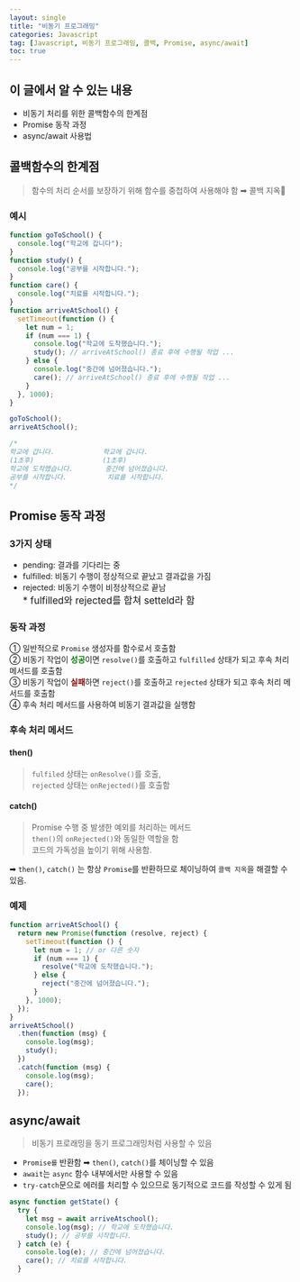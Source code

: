 ```yaml
---
layout: single
title: "비동기 프로그래밍"
categories: Javascript
tag: [Javascript, 비동기 프로그래밍, 콜백, Promise, async/await]
toc: true
---
```


## 이 글에서 알 수 있는 내용

- 비동기 처리를 위한 콜백함수의 한계점
- Promise 동작 과정
- async/await 사용법

## 콜백함수의 한계점

> 함수의 처리 순서를 보장하기 위해 함수를 중첩하여 사용해야 함 ➡︎ 콜백 지옥👹

### 예시

```javascript
function goToSchool() {
  console.log("학교에 갑니다");
}
function study() {
  console.log("공부를 시작합니다.");
}
function care() {
  console.log("치료를 시작합니다.");
}
function arriveAtSchool() {
  setTimeout(function () {
    let num = 1;
    if (num === 1) {
      console.log("학교에 도착했습니다.");
      study(); // arriveAtSchool() 종료 후에 수행될 작업 ...
    } else {
      console.log("중간에 넘어졌습니다.");
      care(); // arriveAtSchool() 종료 후에 수행될 작업 ...
    }
  }, 1000);
}

goToSchool();
arriveAtSchool();

/*
학교에 갑니다.            학교에 갑니다.
(1초후)                 (1초후)
학교에 도착했습니다.        중간에 넘어졌습니다.
공부를 시작합니다.          치료를 시작합니다.
*/
```

## Promise 동작 과정

### 3가지 상태

- pending: 결과를 기다리는 중
- fulfilled: 비동기 수행이 정상적으로 끝났고 결과값을 가짐
- rejected: 비동기 수행이 비정상적으로 끝남  
  <span style="font-size:17px">\* fulfilled와 rejected를 합쳐 setteld라 함 </span>

### 동작 과정

① 일반적으로 `Promise` 생성자를 함수로서 호출함  
② 비동기 작업이 <span style="color:green">**성공**</span>이면 `resolve()`를 호출하고 `fulfilled` 상태가 되고 후속 처리 메서드를 호출함  
③ 비동기 작업이 <span style="color:darkred">**실패**</span>하면 `reject()`를 호출하고 `rejected` 상태가 되고 후속 처리 메서드를 호출함  
④ 후속 처리 메서드를 사용하여 비동기 결과값을 실행함

### 후속 처리 메서드

#### **then()**

> `fulfiled` 상태는 `onResolve()`를 호출,  
> `rejected` 상태는 `onRejected()`를 호출함

#### **catch()**

> Promise 수행 중 발생한 예외를 처리하는 메서드  
> `then()`의 `onRejected()`와 동일한 역할을 함  
> 코드의 가독성을 높이기 위해 사용함.

➡︎ `then()`, `catch()` 는 항상 `Promise`를 반환하므로 체이닝하여 `콜백 지옥`을 해결할 수 있음.

### 예제

```javascript
function arriveAtSchool() {
  return new Promise(function (resolve, reject) {
    setTimeout(function () {
      let num = 1; // or 다른 숫자
      if (num === 1) {
        resolve("학교에 도착했습니다.");
      } else {
        reject("중간에 넘어졌습니다.");
      }
    }, 1000);
  });
}
arriveAtSchool()
  .then(function (msg) {
    console.log(msg);
    study();
  })
  .catch(function (msg) {
    console.log(msg);
    care();
  });
```

## async/await

> 비동기 프로래밍을 동기 프로그래밍처럼 사용할 수 있음

- `Promise를` 반환함 ➡︎ `then()`, `catch()`를 체이닝할 수 있음
- `await`는 `async` 함수 내부에서만 사용할 수 있음
- `try-catch`문으로 에러를 처리할 수 있으므로 동기적으로 코드를 작성할 수 있게 됨

```javascript
async function getState() {
  try {
    let msg = await arriveAtschool();
    console.log(msg); // 학교에 도착했습니다.
    study(); // 공부를 시작합니다.
  } catch (e) {
    console.log(e); // 중간에 넘어졌습니다.
    care(); // 치료를 시작합니다.
  }
```
